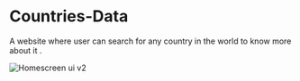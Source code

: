 # Countries-Data

A website where user can search for any country in the world to know more about it .

![Homescreen ui v2](https://user-images.githubusercontent.com/113116498/229897853-c1eda851-43b0-4d8c-8e30-6204de61f79c.PNG)
